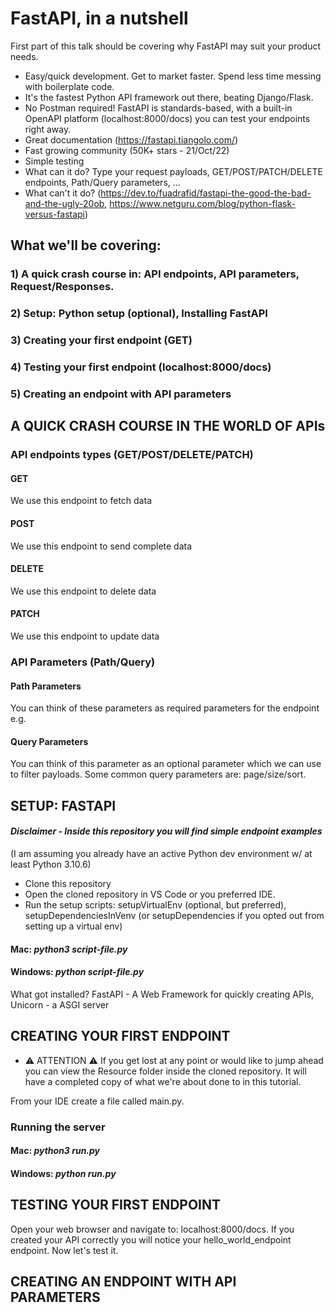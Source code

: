 # FastAPI, in a nutshell

First part of this talk should be covering why FastAPI may suit your product needs.
- Easy/quick development. Get to market faster. Spend less time messing with boilerplate code.
- It's the fastest Python API framework out there, beating Django/Flask.
- No Postman required! FastAPI is standards-based, with a built-in OpenAPI platform (localhost:8000/docs) you can test your endpoints right away.
- Great documentation (https://fastapi.tiangolo.com/)
- Fast growing community (50K+ stars - 21/Oct/22)
- Simple testing
- What can it do? Type your request payloads, GET/POST/PATCH/DELETE endpoints, Path/Query parameters, ...
- What can't it do? (https://dev.to/fuadrafid/fastapi-the-good-the-bad-and-the-ugly-20ob, https://www.netguru.com/blog/python-flask-versus-fastapi)


## What we'll be covering:
### 1) A quick crash course in: API endpoints, API parameters, Request/Responses. 
### 2) Setup: Python setup (optional), Installing FastAPI
### 3) Creating your first endpoint (GET)
### 4) Testing your first endpoint (localhost:8000/docs)
### 5) Creating an endpoint with API parameters

## A QUICK CRASH COURSE IN THE WORLD OF APIs

### API endpoints types (GET/POST/DELETE/PATCH)

#### GET
We use this endpoint to fetch data

#### POST
We use this endpoint to send complete data

#### DELETE
We use this endpoint to delete data

#### PATCH
We use this endpoint to update data

### API Parameters (Path/Query)

#### Path Parameters
You can think of these parameters as required parameters for the endpoint
e.g.

#### Query Parameters
You can think of this parameter as an optional parameter which we can use to filter payloads.
Some common query parameters are: page/size/sort.

## SETUP: FASTAPI
#### *Disclaimer - Inside this repository you will find simple endpoint examples*
(I am assuming you already have an active Python dev environment w/ at least Python 3.10.6)

- Clone this repository
- Open the cloned repository in VS Code or you preferred IDE.
- Run the setup scripts: setupVirtualEnv (optional, but preferred), setupDependenciesInVenv (or setupDependencies if you opted out from setting up a virtual env)

#### Mac: *python3 script-file.py*
#### Windows: *python script-file.py*

What got installed? FastAPI - A Web Framework for quickly creating APIs, Unicorn - a ASGI server

## CREATING YOUR FIRST ENDPOINT

* ⚠️ ATTENTION ⚠️ If you get lost at any point or would like to jump ahead you can view the Resource folder inside the cloned repository. It will have a completed copy of what we're about done to in this tutorial.

From your IDE create a file called main.py.

### Running the server

#### Mac: *python3 run.py*
#### Windows: *python run.py*

## TESTING YOUR FIRST ENDPOINT

Open your web browser and navigate to: localhost:8000/docs. If you created your API correctly you will notice your hello_world_endpoint endpoint.
Now let's test it.

## CREATING AN ENDPOINT WITH API PARAMETERS


